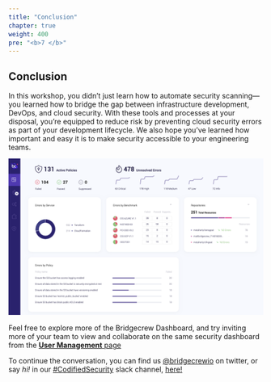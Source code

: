 ```yaml
---
title: "Conclusion"
chapter: true
weight: 400
pre: "<b>7 </b>"
---
```


## Conclusion

In this workshop, you didn’t just learn how to automate security scanning—you learned how to bridge the gap between infrastructure development, DevOps, and cloud security. With these tools and processes at your disposal, you’re equipped to reduce risk by preventing cloud security errors as part of your development lifecycle. We also hope you’ve learned how important and easy it is to make security accessible to your engineering teams.

![Bridgecrew Dashboard](./40_conclusion/images/runpipeline-dashboard-dash-1.png)

Feel free to explore more of the Bridgecrew Dashboard, and try inviting more of your team to view and collaborate on the same security dashboard from the [**User Management** page](https://www.bridgecrew.cloud/settings/userManagement?utm_source=awsworkshop)

To continue the conversation, you can find us [@bridgecrewio](https://twitter.com/bridgecrewio) on twitter, or say *hi!* in our [#CodifiedSecurity](https://slack.bridgecrew.io/?utm_source=awsworkshop) slack channel, [here!](https://slack.bridgecrew.io/?utm_source=awsworkshop)




